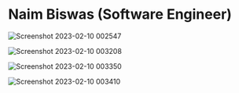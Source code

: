 # Naim Biswas (Software Engineer)

![Screenshot 2023-02-10 002547](https://user-images.githubusercontent.com/67551591/217906060-c140ae4e-b307-4b00-852b-dc786b5f80e6.png)

![Screenshot 2023-02-10 003208](https://user-images.githubusercontent.com/67551591/217906083-da1e1dbc-dae1-4393-aa04-14a86bb0f04e.png)

![Screenshot 2023-02-10 003350](https://user-images.githubusercontent.com/67551591/217906108-be57a8a2-fca6-433c-bbbf-d71ee8f8ad5a.png)

![Screenshot 2023-02-10 003410](https://user-images.githubusercontent.com/67551591/217906125-7a3fd248-1a51-483c-9691-93e7c2407016.png)

